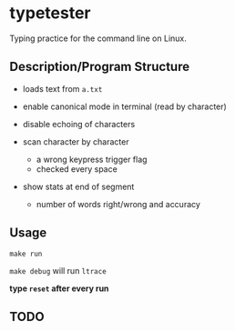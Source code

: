 # typetester

Typing practice for the command line on Linux.

## Description/Program Structure

- loads text from `a.txt`

- enable canonical mode in terminal (read by character) 
- disable echoing of characters
- scan character by character
	- a wrong keypress trigger flag 
	- checked every space
- show stats at end of segment
	- number of words right/wrong and accuracy


## Usage

`make run`


`make debug` will run `ltrace`

**type `reset` after every run**

## TODO



